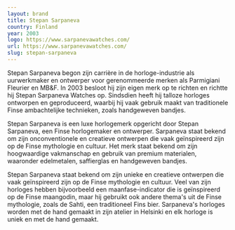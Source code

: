 ```yaml
---
layout: brand
title: Stepan Sarpaneva
country: Finland
year: 2003
logo: https://www.sarpanevawatches.com/
url: https://www.sarpanevawatches.com/
slug: stepan-sarpaneva
---
```

Stepan Sarpaneva begon zijn carrière in de horloge-industrie als uurwerkmaker en ontwerper voor gerenommeerde merken als Parmigiani Fleurier en MB&F. In 2003 besloot hij zijn eigen merk op te richten en richtte hij Stepan Sarpaneva Watches op. Sindsdien heeft hij talloze horloges ontworpen en geproduceerd, waarbij hij vaak gebruik maakt van traditionele Finse ambachtelijke technieken, zoals handgeweven bandjes.

Stepan Sarpaneva is een luxe horlogemerk opgericht door Stepan Sarpaneva, een Finse horlogemaker en ontwerper. Sarpaneva staat bekend om zijn onconventionele en creatieve ontwerpen die vaak geïnspireerd zijn op de Finse mythologie en cultuur. Het merk staat bekend om zijn hoogwaardige vakmanschap en gebruik van premium materialen, waaronder edelmetalen, saffierglas en handgeweven bandjes.

Stepan Sarpaneva staat bekend om zijn unieke en creatieve ontwerpen die vaak geïnspireerd zijn op de Finse mythologie en cultuur. Veel van zijn horloges hebben bijvoorbeeld een maanfase-indicator die is geïnspireerd op de Finse maangodin, maar hij gebruikt ook andere thema's uit de Finse mythologie, zoals de Sahti, een traditioneel Fins bier. Sarpaneva's horloges worden met de hand gemaakt in zijn atelier in Helsinki en elk horloge is uniek en met de hand gemaakt.

